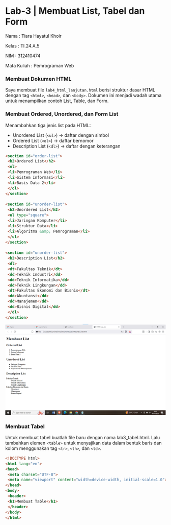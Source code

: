 # Lab-3 | Membuat List, Tabel dan Form

Nama : Tiara Hayatul Khoir

Kelas : TI.24.A.5

NIM : 312410474

Mata Kuliah : Pemrograman Web

### Membuat Dokumen HTML

Saya membuat file `lab4_html_lanjutan.html` berisi struktur dasar HTML dengan tag `<html>`, `<head>`, dan `<body>`.
Dokumen ini menjadi wadah utama untuk menampilkan contoh List, Table, dan Form.

### Membuat Ordered, Unordered, dan Form List
Menambahkan tiga jenis list pada HTML:
- Unordered List (`<ul>`) → daftar dengan simbol
- Ordered List (`<ol>`) → daftar bernomor
- Description List (`<dl>`) → daftar dengan keterangan

```html
<section id="order-list"> 
 <h2>Ordered List</h2> 
 <ol> 
 <li>Pemrograman Web</li> 
 <li>Sistem Informasi</li> 
 <li>Basis Data 2</li> 
 </ol> 
</section>

<section id="unorder-list"> 
 <h2>Unordered List</h2> 
 <ul type="square"> 
 <li>Jaringan Komputer</li> 
 <li>Struktur Data</li> 
 <li>Algoritma &amp; Pemrograman</li> 
 </ul> 
</section>

<section id="unorder-list"> 
 <h2>Description List</h2> 
 <dl> 
 <dt>Fakultas Teknik</dt> 
 <dd>Teknik Industri</dd> 
 <dd>Teknik Informatika</dd> 
 <dd>Teknik Lingkungan</dd> 
 <dt>Fakultas Ekonomi dan Bisnis</dt> 
 <dd>Akuntansi</dd> 
 <dd>Manajemen</dd> 
 <dd>Bisnis Digital</dd> 
 </dl> 
</section>
```

![Gambar Tampilan](https://github.com/tir890/Lab3Web/blob/788efe465c00edea140ad8666634bdd8c5f4f3ac/Lab3Web/empat.png)

### Membuat Tabel

Untuk membuat tabel buatlah file baru dengan nama lab3_tabel.html.
Lalu tambahkan elemen `<table>` untuk menyajikan data dalam bentuk baris dan kolom menggunakan tag `<tr>`, `<th>`, dan `<td>`.

```html
<!DOCTYPE html> 
<html lang="en"> 
<head> 
 <meta charset="UTF-8"> 
 <meta name="viewport" content="width=device-width, initial-scale=1.0">  <title>HTML Lanjutan</title> 
</head> 
<body> 
 <header> 
 <h1>Membuat Table</h1> 
 </header> 
</body> 
</html>
```
